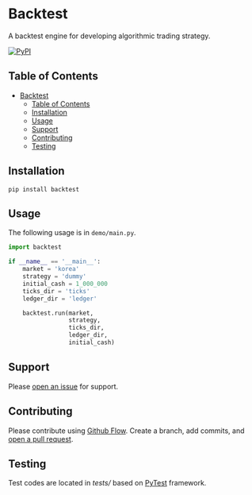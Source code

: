 # Backtest
A backtest engine for developing algorithmic trading strategy.

[![PyPI](https://img.shields.io/pypi/v/backtest?color=%234ec726&style=flat-square)](https://pypi.org/project/backtest/)


## Table of Contents

- [Backtest](#backtest)
  - [Table of Contents](#table-of-contents)
  - [Installation](#installation)
  - [Usage](#usage)
  - [Support](#support)
  - [Contributing](#contributing)
  - [Testing](#testing)


## Installation
```
pip install backtest
```


## Usage

The following usage is in `demo/main.py`. 

```python
import backtest

if __name__ == '__main__':
    market = 'korea'
    strategy = 'dummy'
    initial_cash = 1_000_000
    ticks_dir = 'ticks'
    ledger_dir = 'ledger'

    backtest.run(market,
                 strategy,
                 ticks_dir,
                 ledger_dir,
                 initial_cash)
```

## Support

Please [open an issue](https://github.com/yoonbae81/backtest/issues/new) for support.


## Contributing

Please contribute using [Github Flow](https://guides.github.com/introduction/flow/). Create a branch, add commits, and [open a pull request](https://github.com/yoonbae/backtest/compare/).


## Testing

Test codes are located in _tests/_ based on [PyTest](https://docs.pytest.org/en/latest/) framework.

